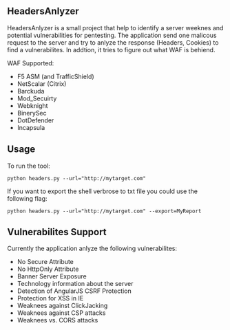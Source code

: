 HeadersAnlyzer
----

HeadersAnlyzer is a small project that help to identify a server weeknes and potential vulnerabilities for pentesting.
The application send one malicous request to the server and try to anlyze the response (Headers, Cookies) to find a vulnerabilites. In addtion, it tries to figure out what WAF is behiend.

WAF Supported:
 * F5 ASM (and TrafficShield)
 * NetScalar (Citrix)
 * Barckuda
 * Mod_Secuirty
 * Webknight
 * BinerySec
 * DotDefender
 * Incapsula

Usage
----

To run the tool:

    python headers.py --url="http://mytarget.com"
  
If you want to export the shell verbrose to txt file you could use the following flag:

    python headers.py --url="http://mytarget.com" --export=MyReport

Vulnerabilites Support
----
Currently the application anlyze the following vulnerabilites:
 * No Secure Attribute
 * No HttpOnly Attribute
 * Banner Server Exposure
 * Technology information about the server
 * Detection of AngularJS CSRF Protection
 * Protection for XSS in IE
 * Weaknees against ClickJacking
 * Weaknees against CSP attacks
 * Weaknees vs. CORS attacks
 
